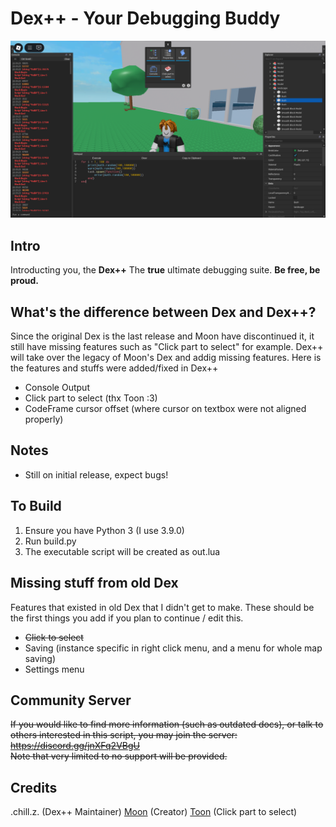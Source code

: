 # Dex++ - Your Debugging Buddy
![Logo](/logo.png)

## Intro
Introducting you, the **Dex++**
The **true** ultimate debugging suite. **Be free, be proud.**

## What's the difference between Dex and Dex++?
Since the original Dex is the last release and Moon have discontinued it, it still have missing features such as "Click part to select" for example.
Dex++ will take over the legacy of Moon's Dex and addig missing features.
Here is the features and stuffs were added/fixed in Dex++
- Console Output
- Click part to select (thx Toon :3)
- CodeFrame cursor offset (where cursor on textbox were not aligned properly)

## Notes
- Still on initial release, expect bugs!

## To Build
1. Ensure you have Python 3 (I use 3.9.0)
2. Run build.py
3. The executable script will be created as out.lua


## Missing stuff from old Dex
Features that existed in old Dex that I didn't get to make. These should be the first things you add if you plan to continue / edit this.
- ~~Click to select~~
- Saving (instance specific in right click menu, and a menu for whole map saving)
- Settings menu

## Community Server
~~If you would like to find more information (such as outdated docs), or talk to others interested in this script, you may join the server:<br>https://discord.gg/jnXFq2VBgU<br>
Note that very limited to no support will be provided.~~

## Credits
.chill.z. (Dex++ Maintainer)
[Moon](https://github.com/LorekeeperZinnia/Dex) (Creator)
[Toon](https://github.com/Toon-arch) (Click part to select)

